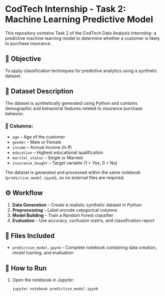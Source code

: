 # CodTech Internship - Task 2: Machine Learning Predictive Model

This repository contains Task 2 of the CodTech Data Analysis Internship: a predictive machine learning model to determine whether a customer is likely to purchase insurance.

## 🎯 Objective
To apply classification techniques for predictive analytics using a synthetic dataset.

## 🧾 Dataset Description
The dataset is synthetically generated using Python and contains demographic and behavioral features related to insurance purchase behavior.

### 📌 Columns:
- `age` – Age of the customer
- `gender` – Male or Female
- `income` – Annual income (in ₹)
- `education` – Highest educational qualification
- `marital_status` – Single or Married
- `insurance_bought` – Target variable (1 = Yes, 0 = No)

The dataset is generated and processed within the same notebook (`predictive_model.ipynb`), so no external files are required.

## ⚙️ Workflow
1. **Data Generation** – Create a realistic synthetic dataset in Python
2. **Preprocessing** – Label encode categorical columns
3. **Model Building** – Train a Random Forest classifier
4. **Evaluation** – Use accuracy, confusion matrix, and classification report

## 📁 Files Included
- `predictive_model.ipynb` – Complete notebook containing data creation, model training, and evaluation

## 🚀 How to Run
1. Open the notebook in Jupyter:
   ```bash
   jupyter notebook predictive_model.ipynb

